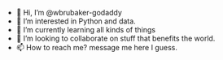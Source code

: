 - 👋 Hi, I’m @wbrubaker-godaddy
- 👀 I’m interested in Python and data.
- 🌱 I’m currently learning all kinds of things
- 💞️ I’m looking to collaborate on stuff that benefits the world.
- 📫 How to reach me? message me here I guess.

<!---
wbrubaker-godaddy/wbrubaker-godaddy is a ✨ special ✨ repository because its `README.md` (this file) appears on your GitHub profile.
You can click the Preview link to take a look at your changes.
--->
